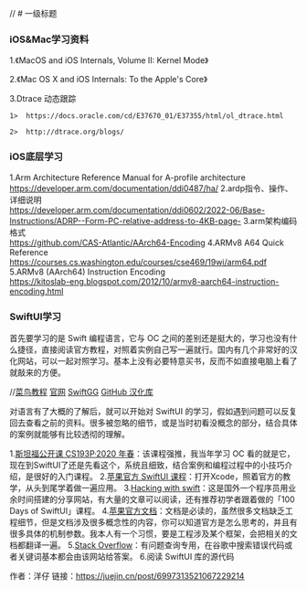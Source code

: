 // # 一级标题

### iOS&Mac学习资料
1.《MacOS and iOS Internals, Volume II: Kernel Mode》 

2.《Mac OS X and iOS Internals: To the Apple's Core》

3.Dtrace 动态跟踪

    1>  https://docs.oracle.com/cd/E37670_01/E37355/html/ol_dtrace.html
    
    2>  http://dtrace.org/blogs/




### iOS底层学习

1.Arm Architecture Reference Manual for A-profile architecture <br/>
   https://developer.arm.com/documentation/ddi0487/ha/
2.ardp指令、操作、详细说明 <br/>
    https://developer.arm.com/documentation/ddi0602/2022-06/Base-Instructions/ADRP--Form-PC-relative-address-to-4KB-page-
3.arm架构编码格式 <br/>
    https://github.com/CAS-Atlantic/AArch64-Encoding
4.ARMv8 A64 Quick Reference <br/>
    https://courses.cs.washington.edu/courses/cse469/19wi/arm64.pdf
5.ARMv8 (AArch64) Instruction Encoding <br/>
    https://kitoslab-eng.blogspot.com/2012/10/armv8-aarch64-instruction-encoding.html


### SwiftUI学习


首先要学习的是 Swift 编程语言，它与 OC 之间的差别还是挺大的，学习也没有什么捷径，直接阅读官方教程，对照着实例自己写一遍就行。国内有几个非常好的汉化网站，可以一起对照学习。基本上没有必要特意买书，反而不如直接电脑上看了就敲来的方便。<br/>

//[菜鸟教程](https://www.runoob.com)
[官网](https://link.juejin.cn/?target=https%3A%2F%2Fdocs.swift.org%2Fswift-book%2FLanguageGuide%2FTheBasics.html)
[SwiftGG](https://link.juejin.cn/?target=https%3A%2F%2Fswiftgg.gitbook.io%2Fswift%2F)
[GitHub 汉化库](https://link.juejin.cn/?target=https%3A%2F%2Fgithub.com%2Fwyk111wyk%2Flearning-notes%2Ftree%2Fmaster%2Fswift%2Fswift-language-guide)

对语言有了大概的了解后，就可以开始对 SwiftUI 的学习，假如遇到问题可以反复回去查看之前的资料。很多被忽略的细节，或是当时初看没概念的部分，结合具体的案例就能够有比较透彻的理解。

1.[斯坦福公开课 CS193P·2020 年春](https://link.juejin.cn/?target=https%3A%2F%2Fwww.bilibili.com%2Fvideo%2FBV14z4y1d7b4%3Ft%3D5)：该课程强推，我当年学习 OC 看的就是它，现在到SwiftUI了还是先看这个，系统且细致，结合案例和编程过程中的小技巧介绍，是很好的入门课程。
2.[苹果官方 SwiftUI 课程](https://link.juejin.cn/?target=https%3A%2F%2Fdeveloper.apple.com%2Ftutorials%2FswiftUI%2F)：打开Xcode，照着官方的教学，从头到尾学着做一遍应用。
3.[Hacking with swift](https://link.juejin.cn/?target=https%3A%2F%2Fwww.hackingwithswift.com%2F100%2FswiftUI)：这是国外一个程序员用业余时间搭建的分享网站，有大量的文章可以阅读，还有推荐初学者跟着做的「100 Days of SwiftUI」课程。
4.[苹果官方文档](https://link.juejin.cn/?target=https%3A%2F%2Fdeveloper.apple.com%2Fdocumentation%2F)：文档是必读的，虽然很多文档缺乏工程细节，但是文档涉及很多概念性的内容，你可以知道官方是怎么思考的，并且有很多具体的机制参数。我本人有一个习惯，要是工程涉及某个框架，会把相关的文档都翻译一遍。
5.[Stack Overflow](https://link.juejin.cn/?target=https%3A%2F%2Fstackoverflow.com%2F)：有问题查询专用，在谷歌中搜索错误代码或者关键词基本都会由该网站给答案。
6.阅读 SwiftUI 库的源代码

作者：洋仔
链接：https://juejin.cn/post/6997313521067229214
